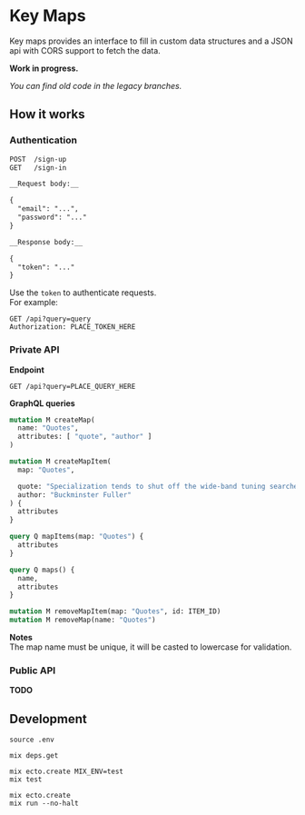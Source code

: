 # Key Maps

Key maps provides an interface to fill in custom data structures and a JSON api with CORS support to fetch the data.

__Work in progress.__

_You can find old code in the legacy branches._



## How it works

### Authentication

```markdown
POST  /sign-up
GET   /sign-in

__Request body:__

{
  "email": "...",
  "password": "..."
}

__Response body:__

{
  "token": "..."
}
```

Use the `token` to authenticate requests.  
For example:

```http
GET /api?query=query
Authorization: PLACE_TOKEN_HERE
```


### Private API

__Endpoint__

```http
GET /api?query=PLACE_QUERY_HERE
```

__GraphQL queries__

```graphql
mutation M createMap(
  name: "Quotes",
  attributes: [ "quote", "author" ]
)

mutation M createMapItem(
  map: "Quotes",

  quote: "Specialization tends to shut off the wide-band tuning searches and thus to preclude further discovery.",
  author: "Buckminster Fuller"
) {
  attributes
}

query Q mapItems(map: "Quotes") {
  attributes
}

query Q maps() {
  name,
  attributes
}

mutation M removeMapItem(map: "Quotes", id: ITEM_ID)
mutation M removeMap(name: "Quotes")
```

__Notes__  
The map name must be unique, it will be casted to lowercase for validation.


### Public API

__TODO__



## Development

```
source .env

mix deps.get

mix ecto.create MIX_ENV=test
mix test

mix ecto.create
mix run --no-halt
```
